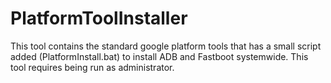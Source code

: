 # PlatformToolInstaller
 This tool contains the standard google platform tools that has a small script added (PlatformInstall.bat) to install ADB and Fastboot systemwide.
 This tool requires being run as administrator.
